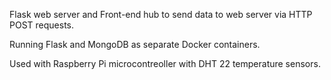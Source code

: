 Flask web server and Front-end hub to send data to web server via HTTP POST requests. 

Running Flask and MongoDB as separate Docker containers.

Used with Raspberry Pi microcontreoller with DHT 22 temperature sensors.
